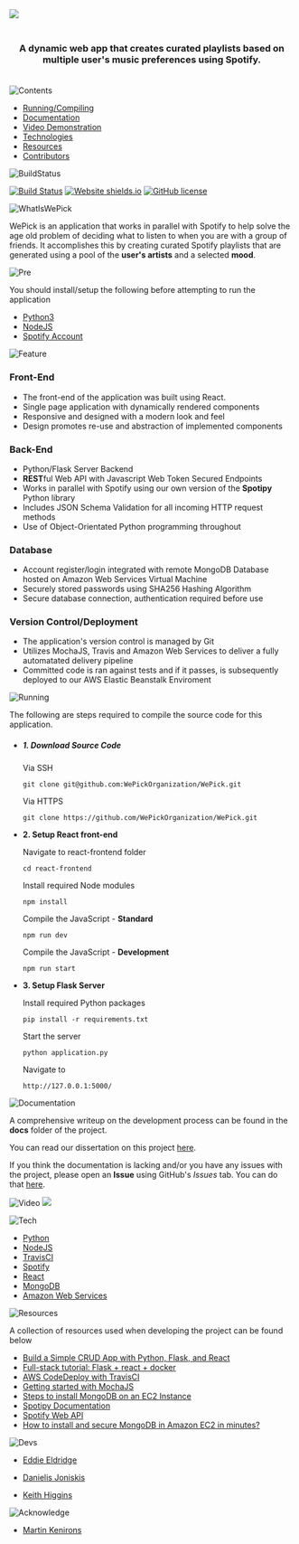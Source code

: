 

<img src="https://user-images.githubusercontent.com/22448079/56662378-b9855d80-669b-11e9-9323-815e66367a91.png">

<h3 align="center">
  <br>
  <b>A dynamic web app that creates curated playlists based on multiple user's music preferences using Spotify.</b>
  <br>
  <br>
</h3>




![Contents](https://user-images.githubusercontent.com/22448079/56727876-7ed9fe80-6749-11e9-8fc2-8e3fbc67aa60.png)

* [Running/Compiling](#Prerequisites)
* [Documentation](#documentation)
* [Video Demonstration](#video)
* [Technologies](#technologies-and-software)
* [Resources](#resources)
* [Contributors](#resources)




![BuildStatus](https://user-images.githubusercontent.com/22448079/56727595-ec395f80-6748-11e9-81fe-b8068308a08a.png) 

[![Build Status](https://travis-ci.com/WePickOrganization/WePick.svg?branch=master)](https://travis-ci.com/WePickOrganization/WePick) [![Website shields.io](https://img.shields.io/website-up-down-green-red/http/shields.io.svg)](http://shields.io/) [![GitHub license](https://img.shields.io/github/license/Naereen/StrapDown.js.svg)](https://github.com/Naereen/StrapDown.js/blob/master/LICENSE) 


![WhatIsWePick](https://user-images.githubusercontent.com/22448079/56727894-8a2d2a00-6749-11e9-899c-2218520e0edb.png)

WePick is an application that works in parallel with Spotify to help solve the age old problem of deciding what to listen to when you are with a group of friends. It accomplishes this by creating curated Spotify playlists that are generated using a pool of the <b>user's artists</b> and a selected <b>mood</b>.



![Pre](https://user-images.githubusercontent.com/22448079/56727918-95805580-6749-11e9-8840-8bd5988923fe.png)

You should install/setup the following before attempting to run the application

* [Python3]()
* [NodeJS]()
* [Spotify Account](https://www.spotify.com/is/signup/)

![Feature](https://user-images.githubusercontent.com/22448079/56727968-aa5ce900-6749-11e9-8674-fb406a2be0a5.png)
### Front-End 
* The front-end of the application was built using React.
* Single page application with dynamically rendered components
* Responsive and designed with a modern look and feel
* Design promotes re-use and abstraction of implemented components

### Back-End 

* Python/Flask Server Backend
* <b>REST</b>ful Web API with Javascript Web Token Secured Endpoints
* Works in parallel with Spotify using our own version of the <b>Spotipy</b> Python library
* Includes JSON Schema Validation for all incoming HTTP request methods
* Use of Object-Orientated Python programming throughout

### Database 
* Account register/login integrated with remote MongoDB Database hosted on Amazon Web Services Virtual Machine
* Securely stored passwords using SHA256 Hashing Algorithm
* Secure database connection, authentication required before use

### Version Control/Deployment
* The application's version control is managed by Git
* Utilizes MochaJS, Travis and Amazon Web Services to deliver a fully automatated delivery pipeline
* Committed code is ran against tests and if it passes, is subsequently deployed to our AWS Elastic Beanstalk Enviroment

![Running](https://user-images.githubusercontent.com/22448079/56728026-c9f41180-6749-11e9-873b-ed97a831acfc.png)

The following are steps required to compile the source code for this application.

* <h5> 1. Download Source Code</h5>
      <h7> Via SSH </h7>

      git clone git@github.com:WePickOrganization/WePick.git

    
     <h7> Via HTTPS </h7>
     
      git clone https://github.com/WePickOrganization/WePick.git


* <b>2. Setup React front-end</b>
    
    <h7>Navigate to react-frontend folder</h7>

      cd react-frontend

    <h7>Install required Node modules</h7>
     
      npm install
    
     <h7>Compile the JavaScript - <b>Standard</b></h7>
     
      npm run dev

     <h7>Compile the JavaScript - <b>Development</b></h7>
     
      npm run start

* <b>3. Setup Flask Server</b>
    
    <h7>Install required Python packages</h7>

      pip install -r requirements.txt

    
     <h7>Start the server</h7>
     
      python application.py

    <h7>Navigate to </h7>

      http://127.0.0.1:5000/ 
       

![Documentation](https://user-images.githubusercontent.com/22448079/56728198-2ce5a880-674a-11e9-8591-6cb665b3d806.png)

A comprehensive writeup on the development process can be found in the <b>docs</b> folder of the project.

You can read our dissertation on this project [here](https://github.com/WePickOrganization/WePick/blob/master/docs/project.pdf).

If you think the documentation is lacking and/or you have any issues with the project, please open an <b>Issue</b> using GitHub's <i>Issues</i> tab. You can do that [here](https://github.com/WePickOrganization/WePick/issues).

![Video](https://user-images.githubusercontent.com/22448079/56728197-2c4d1200-674a-11e9-9c90-b799d5c6b400.png)
[![](https://user-images.githubusercontent.com/22448079/56817605-d0fc4c00-683d-11e9-8eb2-e0c41bede27f.png)](https://www.youtube.com/watch?v=_ExCvI04ueI&feature=youtu.be)

![Tech](https://user-images.githubusercontent.com/22448079/56728196-2c4d1200-674a-11e9-9492-295427be0ca5.png)

* [Python]()
* [NodeJS]()
* [TravisCI]()
* [Spotify]()
* [React]()
* [MongoDB]()
* [Amazon Web Services]()


![Resources](https://user-images.githubusercontent.com/22448079/56728194-2c4d1200-674a-11e9-8e5b-51c886d6f0eb.png)

A collection of resources used when developing the project can be found below

* [Build a Simple CRUD App with Python, Flask, and React](https://developer.okta.com/blog/2018/12/20/crud-app-with-python-flask-react)
* [Full-stack tutorial: Flask + react + docker](https://medium.com/@riken.mehta/full-stack-tutorial-flask-react-docker-420da3543c91)
* [AWS CodeDeploy with TravisCI](https://docs.travis-ci.com/user/deployment/codedeploy/)
* [Getting started with MochaJS](https://mochajs.org/)
* [Steps to install MongoDB on an EC2 Instance](https://medium.com/@calvin.hsieh/steps-to-install-mongodb-on-aws-ec2-instance-62db66981218)
* [Spotipy Documentation](https://spotipy.readthedocs.io/en/latest/)
* [Spotify Web API](https://developer.spotify.com/documentation/web-api/)
* [How to install and secure MongoDB in Amazon EC2 in minutes?](https://hackernoon.com/how-to-install-and-secure-mongodb-in-amazon-ec2-in-minutes-90184283b0a1)



![Devs](https://user-images.githubusercontent.com/22448079/56728263-4ab30d80-674a-11e9-8752-8ec84a1f2c13.png)
* [Eddie Eldridge](https://github.com/EddieEldridge)	
 	 
* [Danielis Joniskis](https://github.com/jawneck)
 	 
* [Keith Higgins](https://github.com/KeithH4666)

![Acknowledge](https://user-images.githubusercontent.com/22448079/56728324-6f0eea00-674a-11e9-86b8-cdeaf518ccf3.png)

* [Martin Kenirons](https://github.com/mkenirons)

